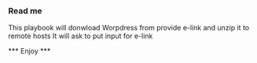 ### Read me ###

This playbook will donwload Worpdress from provide e-link and unzip it to remote hosts
It will ask to put input for e-link


*** Enjoy ***
